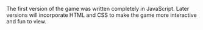 The first version of the game was written completely in JavaScript. Later versions will incorporate HTML and CSS to make the game more interactive and fun to view. 